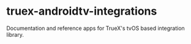 # truex-androidtv-integrations
Documentation and reference apps for TrueX's tvOS based integration library.
